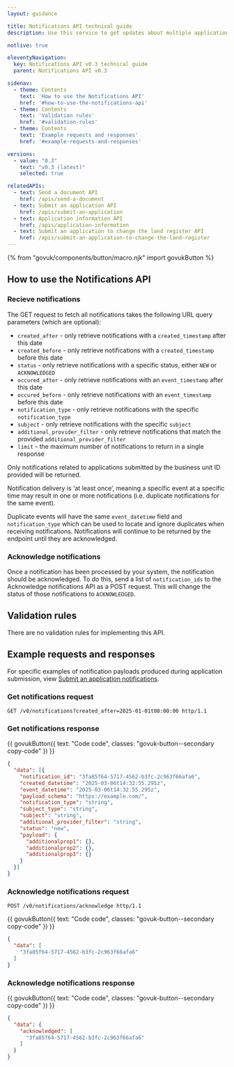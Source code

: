 ```yaml
---
layout: guidance

title: Notifications API technical guide
description: Use this service to get updates about multiple applications submitted by the same business unit.

notlive: true

eleventyNavigation:
  key: Notifications API v0.3 technical guide
  parent: Notifications API v0.3

sidenav:
  - theme: Contents
    text: 'How to use the Notifications API'
    href: '#how-to-use-the-notifications-api'
  - theme: Contents
    text: 'Validation rules'
    href: '#validation-rules'
  - theme: Contents
    text: 'Example requests and responses'
    href: '#example-requests-and-responses'

versions:
  - value: "0.3"
    text: "v0.3 (latest)"
    selected: true

relatedAPIs:
  - text: Send a document API
    href: /apis/send-a-document
  - text: Submit an application API
    href: /apis/submit-an-application
  - text: Application information API
    href: /apis/application-information
  - text: Submit an application to change the land register API
    href: /apis/submit-an-application-to-change-the-land-register 
---
```

{% from "govuk/components/button/macro.njk" import govukButton %}

<section>

<h2 class="govuk-heading-m" id="how-to-use-the-notifications-api">How to use the Notifications API</h2>
  <h3 class="govuk-heading-s">Recieve notifications</h3>
  <p class="govuk-body">The GET request to fetch all notifications takes the following URL query parameters (which are optional):</p>
  <ul class="govuk-list govuk-list--bullet">
    <li>
      <code class="x-govuk-code x-govuk-code--inline">created_after</code> - only retrieve notifications with a <code class="x-govuk-code x-govuk-code--inline">created_timestamp</code> after this date
    </li>
    <li>
      <code class="x-govuk-code x-govuk-code--inline">created_before</code> - only retrieve notifications with a <code class="x-govuk-code x-govuk-code--inline">created_timestamp</code> before this date
    </li>
    <li>
      <code class="x-govuk-code x-govuk-code--inline">status</code> - only retrieve notifications with a specific status, either <code class="x-govuk-code x-govuk-code--inline">NEW</code> or <code class="x-govuk-code x-govuk-code--inline">ACKNOWLEDGED</code>
    </li>
    <li>
      <code class="x-govuk-code x-govuk-code--inline">occured_after</code> - only retrieve notifications with an <code class="x-govuk-code x-govuk-code--inline">event_timestamp</code> after this date
    </li>
    <li>
      <code class="x-govuk-code x-govuk-code--inline">occured_before</code> - only retrieve notifications with an <code class="x-govuk-code x-govuk-code--inline">event_timestamp</code> before this date
    </li>
    <li>
      <code class="x-govuk-code x-govuk-code--inline">notification_type</code> - only retrieve notifications with the specific <code class="x-govuk-code x-govuk-code--inline">notification_type</code>
    </li>
    <li>
      <code class="x-govuk-code x-govuk-code--inline">subject</code> - only retrieve notifications with the specific <code class="x-govuk-code x-govuk-code--inline">subject</code>
    </li>
    <li>
      <code class="x-govuk-code x-govuk-code--inline">additional_provider_filter</code> - only retrieve notifications that match the provided <code class="x-govuk-code x-govuk-code--inline">additional_provider_filter</code>
    </li>
    <li>
      <code class="x-govuk-code x-govuk-code--inline">limit</code> - the maximum number of notifications to return in a single response
    </li>
  </ul>
  <p class="govuk-body">Only notifications related to applications submitted by the business unit ID provided will be returned.</p>
  <p class="govuk-body">Notification delivery is ‘at least once’, meaning a specific event at a specific time may result in one or more notifications (i.e. duplicate notifications for the same event).</p>
  <p class="govuk-body">Duplicate events will have the same <code class="x-govuk-code x-govuk-code--inline">event_datetime</code> field and <code class="x-govuk-code x-govuk-code--inline">notification_type</code> which can be used to locate and ignore duplicates when receiving notifications. Notifications will continue to be returned by the endpoint until they are acknowledged.
  </p>
  <h3 class="govuk-heading-s">Acknowledge notifications</h3>
  <p class="govuk-body">Once a notification has been processed by your system, the notification should be acknowledged. To do this, send a list of <code class="x-govuk-code x-govuk-code--inline">notification_ids</code> to the Acknowledge notifications API as a POST request. This will change the status of those notifications to <code class="x-govuk-code x-govuk-code--inline">ACKNOWLEDGED</code>.</p>

</section>
<section>

<h2 class="govuk-heading-m" id="validation-rules">Validation rules</h2>
<p class="govuk-body">There are no validation rules for implementing this API.</p>

</section>
<section>

<h2 class="govuk-heading-m" id="example-requests-and-responses">Example requests and responses</h2>
<p class="govuk-body">For specific examples of notification payloads produced during application submission, view <a class="govuk-body govuk-link" href="/apis/submit-an-application">Submit an application notifications</a>.</p>

<h3 class="govuk-heading-s">Get notifications request</h3>

`GET /v0/notifications?created_after=2025-01-01t00:00:00 http/1.1`

<h3 class="govuk-heading-s">Get notifications response</h3>

<div class="code-wrapper">
{{ govukButton({ text: "Code code", classes: "govuk-button--secondary copy-code" }) }}

```json
{
  "data": [{
    "notification_id": "3fa85f64-5717-4562-b3fc-2c963f66afa6",
    "created_datetime": "2025-03-06t14:32:55.295z",
    "event_datetime": "2025-03-06t14:32:55.295z",
    "payload_schema": "https://example.com/",
    "notification_type": "string",
    "subject_type": "string",
    "subject": "string",
    "additional_provider_filter": "string",
    "status": "new",
    "payload": {
      "additionalprop1": {},
      "additionalprop2": {},
      "additionalprop3": {}
    }
  }]
}
```

</div>

<h3 class="govuk-heading-s">Acknowledge notifications request</h3>

`POST /v0/notifications/acknowledge http/1.1`

<div class="code-wrapper">
{{ govukButton({ text: "Code code", classes: "govuk-button--secondary copy-code" }) }}

```json
{
  "data": [
    "3fa85f64-5717-4562-b3fc-2c963f66afa6"
  ]
}
```
</div>

<h3 class="govuk-heading-s">Acknowledge notifications response</h3>

<div class="code-wrapper">
{{ govukButton({ text: "Code code", classes: "govuk-button--secondary copy-code" }) }}

```json
{
  "data": {
    "acknowledged": [
      "3fa85f64-5717-4562-b3fc-2c963f66afa6"
    ]
  }
}
```
</div>

</section>

